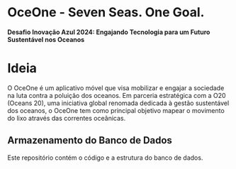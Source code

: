 # OceOne - Seven Seas. One Goal.

**Desafio Inovação Azul 2024: Engajando Tecnologia para um Futuro Sustentável nos Oceanos**

# Ideia

O OceOne é um aplicativo móvel que visa mobilizar e engajar a sociedade na luta contra a poluição dos oceanos. Em parceria estratégica com a O20 (Oceans 20), uma iniciativa global renomada dedicada à gestão sustentável dos oceanos, o OceOne tem como principal objetivo mapear o movimento do lixo através das correntes oceânicas.

## Armazenamento do Banco de Dados

Este repositório contém o código e a estrutura do banco de dados.
